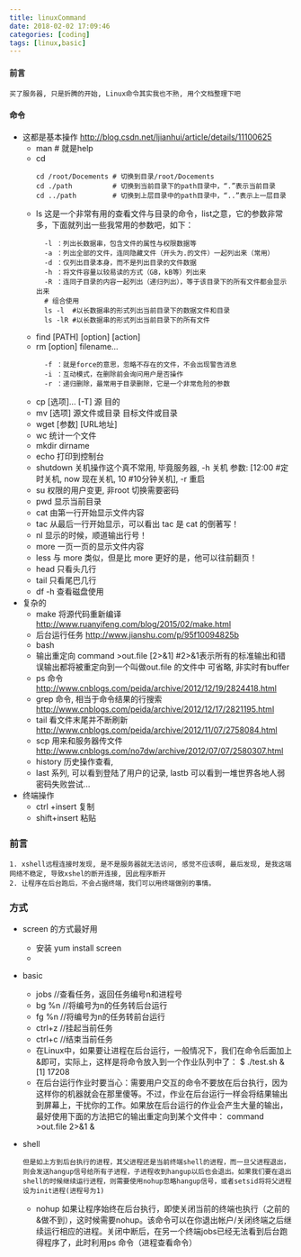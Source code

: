```yaml
---
title: linuxCommand
date: 2018-02-02 17:09:46
categories: [coding]
tags: [linux,basic]
---
```

#### 前言
```
买了服务器, 只是折腾的开始, Linux命令其实我也不熟, 用个文档整理下吧 
```
#### 命令
* 这都是基本操作
http://blog.csdn.net/ljianhui/article/details/11100625
    * man # 就是help
    * cd
      ```
      cd /root/Docements # 切换到目录/root/Docements  
      cd ./path          # 切换到当前目录下的path目录中，“.”表示当前目录    
      cd ../path         # 切换到上层目录中的path目录中，“..”表示上一层目录  
      ```
    * ls 这是一个非常有用的查看文件与目录的命令，list之意，它的参数非常多，下面就列出一些我常用的参数吧，如下：
      ```
        -l ：列出长数据串，包含文件的属性与权限数据等  
        -a ：列出全部的文件，连同隐藏文件（开头为.的文件）一起列出来（常用）  
        -d ：仅列出目录本身，而不是列出目录的文件数据  
        -h ：将文件容量以较易读的方式（GB，kB等）列出来  
        -R ：连同子目录的内容一起列出（递归列出），等于该目录下的所有文件都会显示出来  
        # 组合使用
        ls -l  #以长数据串的形式列出当前目录下的数据文件和目录  
        ls -lR #以长数据串的形式列出当前目录下的所有文件  
      ```
    *  find [PATH] [option] [action]  
    *  rm [option] filename… 
        ```
          -f ：就是force的意思，忽略不存在的文件，不会出现警告消息  
          -i ：互动模式，在删除前会询问用户是否操作  
          -r ：递归删除，最常用于目录删除，它是一个非常危险的参数  
        ```
    * cp [选项]... [-T] 源 目的
    * mv [选项] 源文件或目录 目标文件或目录
    * wget [参数] [URL地址]
    * wc 统计一个文件
    * mkdir dirname
    * echo 打印到控制台
    * shutdown 关机操作这个真不常用, 毕竟服务器, -h  关机 参数: [12:00 #定时关机, now 现在关机, 
10 #10分钟关机], -r 重启
    * su 权限的用户变更, 非root 切换需要密码
    * pwd 显示当前目录
    * cat  由第一行开始显示文件内容
    * tac  从最后一行开始显示，可以看出 tac 是 cat 的倒著写！
    * nl   显示的时候，顺道输出行号！
    * more 一页一页的显示文件内容
    * less 与 more 类似，但是比 more 更好的是，他可以往前翻页！
    * head 只看头几行
    * tail 只看尾巴几行
    * df -h 查看磁盘使用
* 复杂的
  - make 将源代码重新编译 http://www.ruanyifeng.com/blog/2015/02/make.html
  - 后台运行任务 http://www.jianshu.com/p/95f10094825b
  - bash
  - 输出重定向 command >out.file  [2>&1] #2>&1表示所有的标准输出和错误输出都将被重定向到一个叫做out.file 的文件中 可省略, 非实时有buffer
  - ps 命令 http://www.cnblogs.com/peida/archive/2012/12/19/2824418.html
  - grep 命令, 相当于命令结果的行搜索 http://www.cnblogs.com/peida/archive/2012/12/17/2821195.html
  - tail 看文件末尾并不断刷新 http://www.cnblogs.com/peida/archive/2012/11/07/2758084.html
  - scp 用来和服务器传文件 http://www.cnblogs.com/no7dw/archive/2012/07/07/2580307.html
  - history 历史操作查看,
  - last 系列, 可以看到登陆了用户的记录, lastb 可以看到一堆世界各地人弱密码失败尝试...
* 终端操作
  -  ctrl +insert 复制
  -  shift+insert 粘贴
 ### 前言
 ```
 1. xshell远程连接时发现, 是不是服务器就无法访问, 感觉不应该啊, 最后发现, 是我这端网络不稳定, 导致xshel的断开连接, 因此程序断开
 2. 让程序在后台跑后，不会占据终端，我们可以用终端做别的事情。
 ```
 ### 方式
 * screen 的方式最好用
    * 安装 yum install screen 
    *
 * basic
   - jobs      //查看任务，返回任务编号n和进程号
   * bg  %n   //将编号为n的任务转后台运行
   * fg  %n   //将编号为n的任务转前台运行
   * ctrl+z    //挂起当前任务
   * ctrl+c    //结束当前任务
   * 在Linux中，如果要让进程在后台运行，一般情况下，我们在命令后面加上&即可，实际上，这样是将命令放入到一个作业队列中了：
       $ ./test.sh &
     [1] 17208
   *  在后台运行作业时要当心：需要用户交互的命令不要放在后台执行，因为这样你的机器就会在那里傻等。不过，作业在后台运行一样会将结果输出到屏幕上，干扰你的工作。如果放在后台运行的作业会产生大量的输出，最好使用下面的方法把它的输出重定向到某个文件中：
 command >out.file 2>&1 &
 
 * shell
   ```
   但是如上方到后台执行的进程，其父进程还是当前终端shell的进程，而一旦父进程退出，则会发送hangup信号给所有子进程，子进程收到hangup以后也会退出。如果我们要在退出shell的时候继续运行进程，则需要使用nohup忽略hangup信号，或者setsid将将父进程设为init进程(进程号为1)
   ```
   * nohup   如果让程序始终在后台执行，即使关闭当前的终端也执行（之前的&做不到），这时候需要nohup。该命令可以在你退出帐户/关闭终端之后继续运行相应的进程。关闭中断后，在另一个终端jobs已经无法看到后台跑得程序了，此时利用ps 命令（进程查看命令）
